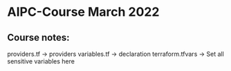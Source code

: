 # AIPC-Course March 2022

## Course notes:
providers.tf -> providers
variables.tf -> declaration
terraform.tfvars -> Set all sensitive variables here